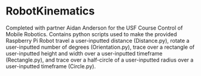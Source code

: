 # RobotKinematics
Completed with partner Aidan Anderson for the USF Course Control of Mobile Robotics. Contains python scripts used to make the provided Raspberry Pi Robot travel a user-inputted distance (Distance.py), rotate a user-inputted number of degrees (Orientation.py), trace over a rectangle of user-inputted height and width over a user-inputted timeframe (Rectangle.py), and trace over a half-circle of a user-inputted radius over a user-inputted timeframe (Circle.py).
